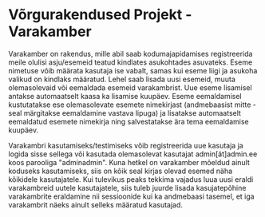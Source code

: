 # Võrgurakendused Projekt - Varakamber

Varakamber on rakendus, mille abil saab kodumajapidamises registreerida meile olulisi asju/esemeid teatud kindlates asukohtades asuvateks. Eseme nimetuse võib määrata kasutaja ise vabalt, samas kui eseme liigi ja asukoha valikud on kindlaks määratud. Lehel saab lisada uusi esemeid, muuta olemasolevaid või eemaldada esemeid varakambrist. Uue eseme lisamisel antakse automaatselt kaasa ka lisamise kuupäev. Eseme eemaldamisel kustutatakse ese olemasolevate esemete nimekirjast (andmebaasist mitte - seal märgitakse eemaldamine vastava lipuga) ja lisatakse automaatselt eemaldatud esemete nimekirja ning salvestatakse ära tema eemaldamise kuupäev.

Varakambri kasutamiseks/testimiseks võib registreerida uue kasutaja ja logida sisse sellega või kasutada olemasolevat kasutajat admin[ät]admin.ee koos parooliga "adminadmin". Kuna hetkel on varakamber mõeldud ainult koduseks kasutamiseks, siis on kõik seal kirjas olevad esemed näha kõikidele kasutajatele. Kui tulevikus peaks tekkima vajadus luua uusi eraldi varakambreid uutele kasutajatele, siis tuleb juurde lisada kasujatepõhine varakambrite eraldamine nii sessioonide kui ka andmebaasi tasemel, et iga varakambrit näeks ainult selleks määratud kasutajad.
